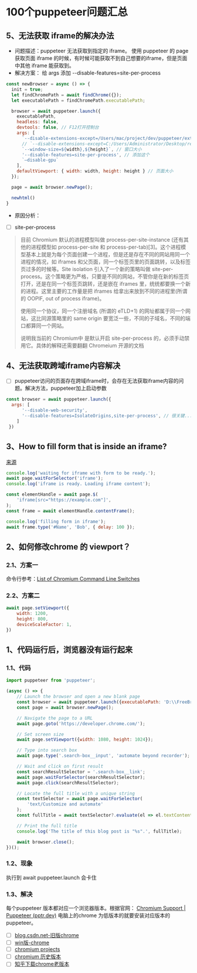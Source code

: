 # 100个puppeteer问题汇总
## 5、无法获取 iframe的解决办法
- 问题描述：puppeteer 无法获取到指定的 iframe。
  使用 puppeteer 的 page 获取页面 iframe 的时候，有时候可能获取不到自己想要的iframe，但是页面中其他 iframe 能获取到。
- 解决方案：
  给 args 添加 --disable-features=site-per-process
```javascript
const newBrowser = async () => {
  init = true;
  let findChromePath = await findChrome({});
  let executablePath = findChromePath.executablePath;

  browser = await puppeteer.launch({
    executablePath,
    headless: false,
    devtools: false, // F12打开控制台
    args: [
      `--disable-extensions-except=/Users/mac/project/dev/puppeteer/extend`, // 不屏蔽这个插件 mac
      // `--disable-extensions-except=C:/Users/Administrator/Desktop/rechargenew`, // 不屏蔽这个插件 window
      `--window-size=${width},${height}`, // 窗口大小
      '--disable-features=site-per-process', // 添加这个
      `–disable-gpu`
    ],
    defaultViewport: { width: width, height: height } // 页面大小
  });

  page = await browser.newPage();

  newhtml()
}

```
- 原因分析：
- [ ] site-per-process
> 目前 Chromium 默认的进程模型叫做 process-per-site-instance (还有其他的进程模型如 process-per-site 和 process-per-tab)[3]。这个进程模型基本上就是为每个页面创建一个进程，但是还是存在不同的网站用同一个进程的情况，如 iframes 和父页面，同一个标签页里的页面跳转，以及标签页过多的时候等。Site isolation 引入了一个新的策略叫做 site-per-process。这个策略更为严格，只要是不同的网站，不管你是在新的标签页打开，还是在同一个标签页跳转，还是嵌在 iframes 里，统统都要换一个新的进程。这里主要的工作量是把 iframes 给拿出来放到不同的进程里(所谓的 OOPIF, out of process iframe)。
> 
> 使用同一个协议，同一个注册域名 (所谓的 eTLD+1) 的网址都属于同一个网站，这比同源策略里的 same origin 要宽泛一些，不同的子域名，不同的端口都算同一个网站。
> 
> 说明我当前的 Chromium中 是默认开启 site-per-process 的，必须手动禁用它。具体的解释还需要翻翻 Chromeium 开源的文档
## 4、无法获取跨域iframe内容解决
- [ ] puppeteer访问的页面存在跨域iframe时，会存在无法获取iframe内容的问题。解决方法，puppeteer加上启动参数
```javascript
const browser = await puppeteer.launch({
  args: [
      '--disable-web-security',
      '--disable-features=IsolateOrigins,site-per-process', // 很关键...
    ]
 })
````
## 3、How to fill form that is inside an iframe?
[来源](https://stackoverflow.com/questions/46529201/puppeteer-how-to-fill-form-that-is-inside-an-iframe)
```javascript
console.log('waiting for iframe with form to be ready.');
await page.waitForSelector('iframe');
console.log('iframe is ready. Loading iframe content');

const elementHandle = await page.$(
    'iframe[src="https://example.com"]',
);
const frame = await elementHandle.contentFrame();

console.log('filling form in iframe');
await frame.type('#Name', 'Bob', { delay: 100 });
```
## 2、如何修改chrome 的 viewport？
### 2.1、方案一
命令行参考：[List of Chromium Command Line Switches](https://peter.sh/experiments/chromium-command-line-switches/)
### 2.2、方案二
```javascript
await page.setViewport({
    width: 1200,
    height: 800,
    deviceScaleFactor: 1,
})
```
## 1、代码运行后，浏览器没有运行起来
### 1.1、代码
```javascript
import puppeteer from 'puppeteer';

(async () => {
    // Launch the browser and open a new blank page
    const browser = await puppeteer.launch({executablePath: 'D:\\FreeBrower\\Brower\\resources\\chrome\\115.0.5735.45\\chrome.exe'});
    const page = await browser.newPage();

    // Navigate the page to a URL
    await page.goto('https://developer.chrome.com/');

    // Set screen size
    await page.setViewport({width: 1080, height: 1024});

    // Type into search box
    await page.type('.search-box__input', 'automate beyond recorder');

    // Wait and click on first result
    const searchResultSelector = '.search-box__link';
    await page.waitForSelector(searchResultSelector);
    await page.click(searchResultSelector);

    // Locate the full title with a unique string
    const textSelector = await page.waitForSelector(
        'text/Customize and automate'
    );
    const fullTitle = await textSelector?.evaluate(el => el.textContent);

    // Print the full title
    console.log('The title of this blog post is "%s".', fullTitle);

    await browser.close();
})();
```
### 1.2、现象
执行到 await puppeteer.launch 会卡住
### 1.3、解决
每个puppeteer 版本都对应一个浏览器版本。根据官网：
[Chromium Support | Puppeteer (pptr.dev)](https://pptr.dev/chromium-support)
电脑上的chrome 为低版本的就要安装对应版本的puppeteer。
- [ ] [blog.csdn.net-旧版chrome](https://blog.csdn.net/cy5849203/article/details/130855429)
- [ ] [win版-chrome](https://chromiumdash.appspot.com/releases?platform=Windows)
- [ ] [chromium projects](https://www.chromium.org/getting-involved/download-chromium/)
- [ ] [chromium 历史版本](https://github.com/vikyd/note/blob/master/chrome_offline_download.md#chrome-%E7%A6%BB%E7%BA%BF%E5%8C%85---%E5%8E%86%E5%8F%B2%E7%89%88%E6%9C%AC%E5%AE%98%E6%96%B9)
- [ ] [知乎下载chrome老版本](https://zhuanlan.zhihu.com/p/339042765)